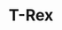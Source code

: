 ---
layout: smileys&emotion
title: T-Rex
emoji: t_rex
permalink: 🦖.html
image: assets/img/3moji/t_rex.png
---